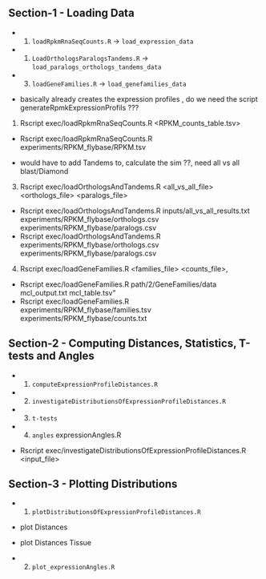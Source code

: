 

## Section-1 - Loading Data

- 1.  `loadRpkmRnaSeqCounts.R`	          -> `load_expression_data`
- 1.  `LoadOrthologsParalogsTandems.R`    -> `load_paralogs_orthologs_tandems_data`
- 3.  `loadGeneFamilies.R`	              -> `load_genefamilies_data`


- basically already creates the expression profiles , do we need the script generateRpmkExpressionProfils ???
1.  Rscript exec/loadRpkmRnaSeqCounts.R <RPKM_counts_table.tsv>
-   Rscript exec/loadRpkmRnaSeqCounts.R experiments/RPKM_flybase/RPKM.tsv

- would have to add Tandems to, calculate  the sim ??, need all vs all blast/Diamond
3.  Rscript exec/loadOrthologsAndTandems.R <all_vs_all_file> <orthologs_file> <paralogs_file>
-   Rscript exec/loadOrthologsAndTandems.R inputs/all_vs_all_results.txt experiments/RPKM_flybase/orthologs.csv experiments/RPKM_flybase/paralogs.csv
-   Rscript exec/loadOrthologsAndTandems.R experiments/RPKM_flybase/orthologs.csv experiments/RPKM_flybase/paralogs.csv

4.  Rscript exec/loadGeneFamilies.R <families_file> <counts_file>,
-   Rscript exec/loadGeneFamilies.R path/2/GeneFamilies/data mcl_output.txt mcl_table.tsv"
-   Rscript exec/loadGeneFamilies.R experiments/RPKM_flybase/families.tsv experiments/RPKM_flybase/counts.txt



## Section-2 - Computing Distances, Statistics, T-tests and Angles
			                                      
- 1.  `computeExpressionProfileDistances.R` 	      
- 2.  `investigateDistributionsOfExpressionProfileDistances.R`
- 3.  `t-tests`
- 4.  `angles`  expressionAngles.R


- Rscript exec/investigateDistributionsOfExpressionProfileDistances.R <input_file>



## Section-3 - Plotting Distributions

                                       
- 1.  `plotDistributionsOfExpressionProfileDistances.R`	
- plot Distances
- plot Distances Tissue

- 2.  `plot_expressionAngles.R`	